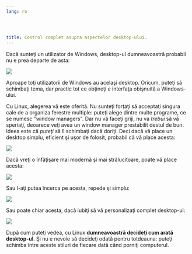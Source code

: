 ```yaml
---
lang: ro




title: Control complet asupra aspectelor desktop-ului.
---
```

Dacă sunteţi un utilizator de Windows, desktop-ul dumneavoastră
probabil nu e prea departe de asta:


<img src="Images/windows_vista.jpg" />

Aproape toţi utilizatorii de Windows au acelaşi desktop. Oricum, puteţi
să schimbaţi tema, dar practic tot ce obţineţi e interfaţa obişnuită a
Windows-ului.

Cu Linux, alegerea vă este oferită. Nu sunteţi forţaţi să acceptaţi
singura cale de a organiza ferestre multiple: puteţi alege dintre multe programe,
ce se numesc "window managers". Dar nu vă faceţi griji, nu va <i>trebui</i> să vă
speriaţi, deoarece veţi avea un window manager prestabilit destul de bun. Ideea este că
<i>puteţi</i> să îl schimbaţi dacă doriţi.
Deci dacă vă place un desktop simplu, eficient şi uşor de folosit,
probabil că vă place acesta:

<img src="Images/ubuntu.jpg"/>

Dacă vreţi o înfăţişare mai modernă şi mai strălucitoare, poate vă place
acesta:

<img src="Images/kde.png" />

Sau l-aţi putea încerca pe acesta, repede şi simplu:

<img src="Images/xfce.jpg" />

Sau poate chiar acesta, dacă iubiţi să vă personalizaţi complet desktop-ul:

<img src="Images/wm.jpg" />

După cum puteţi vedea, cu Linux <b>dumneavoastră decideţi cum arată
desktop-ul</b>. Şi nu e nevoie să decideţi odată pentru totdeauna:
puteţi schimba între aceste stiluri de fiecare dată când porniţi computerul.





